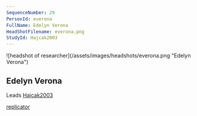 ```yaml
---
SequenceNumber: 29
PersonId: everona
FullName: Edelyn Verona
HeadShotFilename: everona.png
StudyId: Hajcak2003
---
```

<a name="everona">
![headshot of researcher](/assets/images/headshots/everona.png "Edelyn Verona")

## Edelyn Verona



Leads [Hajcak2003](/replications/#Hajcak2003)



[replicator]("replicator")